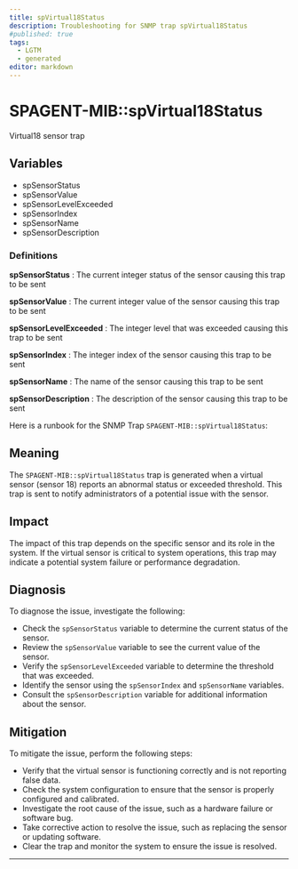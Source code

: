 ```yaml
---
title: spVirtual18Status
description: Troubleshooting for SNMP trap spVirtual18Status
#published: true
tags:
  - LGTM
  - generated
editor: markdown
---
```


# SPAGENT-MIB::spVirtual18Status 

Virtual18 sensor trap 


## Variables


  - spSensorStatus
  - spSensorValue
  - spSensorLevelExceeded
  - spSensorIndex
  - spSensorName
  - spSensorDescription 

### Definitions 


**spSensorStatus** 
: The current integer status of the sensor causing this trap to be sent 

**spSensorValue** 
: The current integer value of the sensor causing this trap to be sent 

**spSensorLevelExceeded** 
: The integer level that was exceeded causing this trap to be sent 

**spSensorIndex** 
: The integer index of the sensor causing this trap to be sent 

**spSensorName** 
: The name of the sensor causing this trap to be sent 

**spSensorDescription** 
: The description of the sensor causing this trap to be sent 


Here is a runbook for the SNMP Trap `SPAGENT-MIB::spVirtual18Status`:

## Meaning

The `SPAGENT-MIB::spVirtual18Status` trap is generated when a virtual sensor (sensor 18) reports an abnormal status or exceeded threshold. This trap is sent to notify administrators of a potential issue with the sensor.

## Impact

The impact of this trap depends on the specific sensor and its role in the system. If the virtual sensor is critical to system operations, this trap may indicate a potential system failure or performance degradation.

## Diagnosis

To diagnose the issue, investigate the following:

* Check the `spSensorStatus` variable to determine the current status of the sensor.
* Review the `spSensorValue` variable to see the current value of the sensor.
* Verify the `spSensorLevelExceeded` variable to determine the threshold that was exceeded.
* Identify the sensor using the `spSensorIndex` and `spSensorName` variables.
* Consult the `spSensorDescription` variable for additional information about the sensor.

## Mitigation

To mitigate the issue, perform the following steps:

* Verify that the virtual sensor is functioning correctly and is not reporting false data.
* Check the system configuration to ensure that the sensor is properly configured and calibrated.
* Investigate the root cause of the issue, such as a hardware failure or software bug.
* Take corrective action to resolve the issue, such as replacing the sensor or updating software.
* Clear the trap and monitor the system to ensure the issue is resolved.
---




